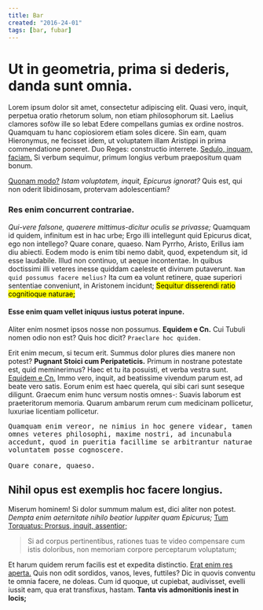 ```yaml
---
title: Bar
created: "2016-24-01"
tags: [bar, fubar]
---
```


<h1>Ut in geometria, prima si dederis, danda sunt omnia.</h1>

<p>Lorem ipsum dolor sit amet, consectetur adipiscing elit. Quasi vero, inquit, perpetua oratio rhetorum solum, non etiam philosophorum sit. Laelius clamores sofòw ille so lebat Edere compellans gumias ex ordine nostros. Quamquam tu hanc copiosiorem etiam soles dicere. Sin eam, quam Hieronymus, ne fecisset idem, ut voluptatem illam Aristippi in prima commendatione poneret. Duo Reges: constructio interrete. <a href='http://loripsum.net/' target='_blank'>Sedulo, inquam, faciam.</a> Si verbum sequimur, primum longius verbum praepositum quam bonum. </p>

<p><a href='http://loripsum.net/' target='_blank'>Quonam modo?</a> <i>Istam voluptatem, inquit, Epicurus ignorat?</i> Quis est, qui non oderit libidinosam, protervam adolescentiam? </p>

<h3>Res enim concurrent contrariae.</h3>

<p><i>Qui-vere falsone, quaerere mittimus-dicitur oculis se privasse;</i> Quamquam id quidem, infinitum est in hac urbe; Ergo illi intellegunt quid Epicurus dicat, ego non intellego? Quare conare, quaeso. Nam Pyrrho, Aristo, Erillus iam diu abiecti. Eodem modo is enim tibi nemo dabit, quod, expetendum sit, id esse laudabile. Illud non continuo, ut aeque incontentae. In quibus doctissimi illi veteres inesse quiddam caeleste et divinum putaverunt. <code>Nam quid possumus facere melius?</code> Ita cum ea volunt retinere, quae superiori sententiae conveniunt, in Aristonem incidunt; <mark>Sequitur disserendi ratio cognitioque naturae;</mark> </p>

<h4>Esse enim quam vellet iniquus iustus poterat inpune.</h4>

<p>Aliter enim nosmet ipsos nosse non possumus. <b>Equidem e Cn.</b> Cui Tubuli nomen odio non est? Quis hoc dicit? <code>Praeclare hoc quidem.</code> </p>

<p>Erit enim mecum, si tecum erit. Summus dolor plures dies manere non potest? <b>Pugnant Stoici cum Peripateticis.</b> Primum in nostrane potestate est, quid meminerimus? Haec et tu ita posuisti, et verba vestra sunt. <a href='http://loripsum.net/' target='_blank'>Equidem e Cn.</a> Immo vero, inquit, ad beatissime vivendum parum est, ad beate vero satis. Eorum enim est haec querela, qui sibi cari sunt seseque diligunt. Graecum enim hunc versum nostis omnes-: Suavis laborum est praeteritorum memoria. Quarum ambarum rerum cum medicinam pollicetur, luxuriae licentiam pollicetur. </p>

<pre>
Quamquam enim vereor, ne nimius in hoc genere videar, tamen
omnes veteres philosophi, maxime nostri, ad incunabula
accedunt, quod in pueritia facillime se arbitrantur naturae
voluntatem posse cognoscere.

Quare conare, quaeso.
</pre>


<h2>Nihil opus est exemplis hoc facere longius.</h2>

<p>Miserum hominem! Si dolor summum malum est, dici aliter non potest. <i>Dempta enim aeternitate nihilo beatior Iuppiter quam Epicurus;</i> <a href='http://loripsum.net/' target='_blank'>Tum Torquatus: Prorsus, inquit, assentior;</a> </p>

<blockquote cite='http://loripsum.net'>
	Si ad corpus pertinentibus, rationes tuas te video compensare cum istis doloribus, non memoriam corpore perceptarum voluptatum;
</blockquote>


<p>Et harum quidem rerum facilis est et expedita distinctio. <a href='http://loripsum.net/' target='_blank'>Erat enim res aperta.</a> Quis non odit sordidos, vanos, leves, futtiles? Dic in quovis conventu te omnia facere, ne doleas. Cum id quoque, ut cupiebat, audivisset, evelli iussit eam, qua erat transfixus, hastam. <b>Tanta vis admonitionis inest in locis;</b> </p>
